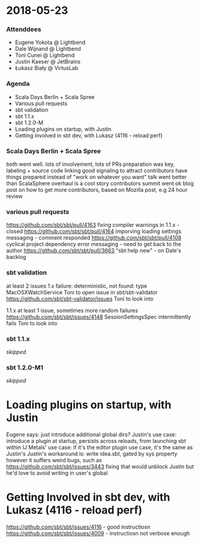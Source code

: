 # 2018-05-23

### Attenddees

- Eugene Yokota @ Lightbend
- Dale Wijnand @ Lightbend
- Toni Cunei @ Lightbend
- Justin Kaeser @ JetBrains
- Łukasz Biały @ VirtusLab

### Agenda

- Scala Days Berlin + Scala Spree
- Various pull requests
- sbt validation
- sbt 1.1.x
- sbt 1.2.0-M
- Loading plugins on startup, with Justin
- Getting Involved in sbt dev, with Lukasz (4116 - reload perf)

### Scala Days Berlin + Scala Spree

both went well.
lots of involvement, lots of PRs
preparation was key, labeling + source code linking
good signaling to attract contributors
have things prepared instead of "work on whatever you want"
talk went better than ScalaSphere
overhaul is a cool story
contributors summit went ok
blog post on how to get more contributors, based on Mozilla post, e.g 24 hour review

### various pull requests

https://github.com/sbt/sbt/pull/4163 fixing compiler warnings in 1.1.x - closed
https://github.com/sbt/sbt/pull/4164 imporving loading settings messaging - comment responded
https://github.com/sbt/sbt/pull/4108 cyclical project dependency error messaging - need to get back to the author
https://github.com/sbt/sbt/pull/3663 "sbt help new" - on Dale's backlog

### sbt validation

at least 2 issues
1.x failure: deterministic, not found: type MacOSXWatchService
Toni to open issue in sbt/sbt-validator
https://github.com/sbt/sbt-validator/issues
Toni to look into

1.1.x at least 1 issue, sometimes more random failures
https://github.com/sbt/sbt/issues/4148
SessionSettingsSpec intermittently fails
Toni to look into

### sbt 1.1.x

_skipped_

### sbt 1.2.0-M1

_skipped_

# Loading plugins on startup, with Justin

Eugene says: just introduce additional global dirs?
Justin's use case: introduce a plugin at startup, persists across reloads, from launching sbt within IJ
Metals' use case: if it's the editor plugin use case, it's the same as Justin's
Justin's workaround is: write idea.sbt, gated by sys property
however it suffers weird bugs, such as https://github.com/sbt/sbt/issues/3443
fixing that would unblock Justin
but he'd love to avoid writing in user's global

# Getting Involved in sbt dev, with Lukasz (4116 - reload perf)

https://github.com/sbt/sbt/issues/4116 - good instructiosn
https://github.com/sbt/sbt/issues/4009 - instructiosn not verbose enough
